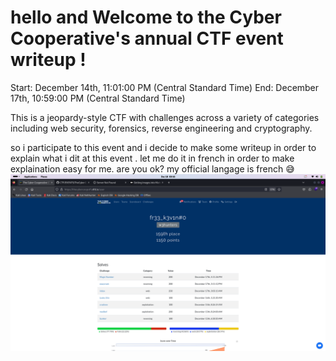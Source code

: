 # hello and Welcome to the Cyber Cooperative's annual CTF event **writeup** !
Start: December 14th, 11:01:00 PM (Central Standard Time)
End: December 17th, 10:59:00 PM (Central Standard Time)

This is a jeopardy-style CTF with challenges across a variety of categories including web security, forensics, reverse engineering and cryptography.


so i participate to this event and i decide to make some writeup in order to explain what  i dit at this event .
let me do it in french in order to make explaination easy for me.  are you ok? my official langage is french 😅
![](./images/scoreborad.png)



